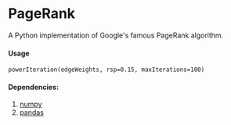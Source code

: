 # PageRank
A Python implementation of Google's famous PageRank algorithm.

#### Usage

`powerIteration(edgeWeights, rsp=0.15, maxIterations=100)`

#### Dependencies: 
1.  [numpy](http://www.numpy.org/) 
2.  [pandas](http://pandas.pydata.org/)

